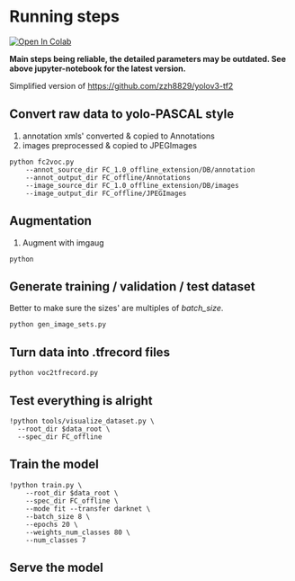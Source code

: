 # Running steps
[![Open In Colab](https://colab.research.google.com/assets/colab-badge.svg)](https://colab.research.google.com/github/hao-wang/yolo3_rebuild/blob/master/driver.ipynb)

**Main steps being reliable, the detailed parameters may be outdated. See above jupyter-notebook for the 
latest version.**

Simplified version of https://github.com/zzh8829/yolov3-tf2
## Convert raw data to yolo-PASCAL style 
1. annotation xmls' converted & copied to Annotations
1. images preprocessed & copied to JPEGImages
```test
python fc2voc.py 
    --annot_source_dir FC_1.0_offline_extension/DB/annotation
    --annot_output_dir FC_offline/Annotations
    --image_source_dir FC_1.0_offline_extension/DB/images
    --image_output_dir FC_offline/JPEGImages
```

## Augmentation
1. Augment with imgaug
```aug
python 
```

## Generate training / validation / test dataset
Better to make sure the sizes' are multiples of *batch_size*.
```generate sets
python gen_image_sets.py
```

## Turn data into .tfrecord files
```images/annotations --> .tfrecord
python voc2tfrecord.py
```

## Test everything is alright
```visualize
!python tools/visualize_dataset.py \
  --root_dir $data_root \
  --spec_dir FC_offline
```

## Train the model
```
!python train.py \
    --root_dir $data_root \
    --spec_dir FC_offline \
    --mode fit --transfer darknet \
    --batch_size 8 \
    --epochs 20 \
    --weights_num_classes 80 \
    --num_classes 7
```

## Serve the model
